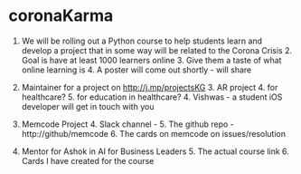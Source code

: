 

# coronaKarma 

1. We will be rolling out a Python course to help students learn and develop a project that in some way will be related to the Corona Crisis 
	2. Goal is have at least 1000 learners online 
	3. Give them a taste of what online learning is 
	4. A poster will come out shortly - will share 

2. Maintainer for a project on http://j.mp/projectsKG 
	3. AR project 
		4. for healthcare? 
		5. for education in healthcare? 
	4. Vishwas - a student iOS developer will get in touch with you

3. Memcode Project 
	4. Slack channel - 
	5. The github repo - http://github/memcode 
	6. The cards on memcode on issues/resolution 

4. Mentor for Ashok in AI for Business Leaders 
	5. The actual course link
	6. Cards I have created for the course 


